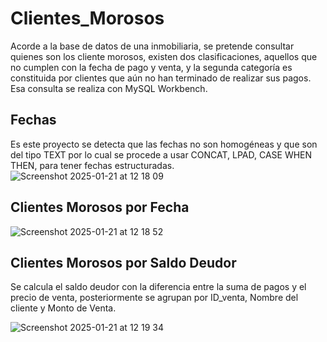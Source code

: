 # Clientes_Morosos
Acorde a la base de datos de una inmobiliaria, se pretende consultar quienes son los cliente morosos, existen dos clasificaciones, aquellos que no cumplen con la fecha de pago y venta, y la segunda categoría es constituida por clientes que aún no han terminado de realizar sus pagos. Esa consulta se realiza con MySQL Workbench.

## Fechas

Es este proyecto se detecta que las fechas no son homogéneas y que son del tipo TEXT por lo cual se procede a usar CONCAT, LPAD, CASE WHEN THEN, para tener fechas estructuradas.
![Screenshot 2025-01-21 at 12 18 09](https://github.com/user-attachments/assets/63a10657-b381-4f17-a4c4-c96e82deb823)


## Clientes Morosos por Fecha

![Screenshot 2025-01-21 at 12 18 52](https://github.com/user-attachments/assets/5f489b15-edba-468e-a58f-53700737086e)

## Clientes Morosos por Saldo Deudor

Se calcula el saldo deudor con la diferencia entre la suma de pagos y el precio de venta, posteriormente se agrupan por ID_venta, Nombre del cliente y Monto de Venta.

![Screenshot 2025-01-21 at 12 19 34](https://github.com/user-attachments/assets/95686ee1-64d3-433d-9d45-ea9d602dd4f4)
